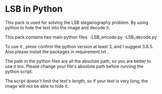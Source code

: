 # LSB in Python
This pack is used for solving the LSB steganography problem. By using python to hide the text into the image and decode it.

This pack contains two main python files:
-LSB_encode.py
-LSB_decode.py

To use it , plese confirm the python version at least 3, and I suggest 3.8.5. Also please install the packages in requirement.txt . 

The path in the python files are all the absolute path, so you are better to use it too. Please change your file's absolute path before running the python script.

The script doesn't limit the text's length, so if your text is very long, the image will not be able to hide it.
